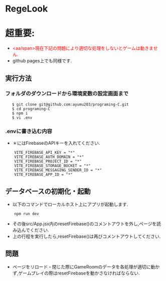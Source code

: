 # RegeLook

# 超重要:
* <span style="color:red"><aa/span>現在下記の問題により適切な処理をしないとゲームは動きません.
* github pages上でも同様です.

## 実行方法
### フォルダのダウンロードから環境変数の設定画面まで
 ```
    $ git clone git@github.com:ayumu203/programing-C.git
    $ cd programing-C
    $ npm i
    $ vi .env
```

### .envに書き込む内容
* ＊にはFirebaseのAPIキーを入れてください.
``` 
    VITE_FIREBASE_API_KEY = "*"
    VITE_FIREBASE_AUTH_DOMAIN = "*"
    VITE_FIREBASE_PROJECT_ID = "*"
    VITE_FIREBASE_STORAGE_BUCKET = "*"
    VITE_FIREBASE_MESSAGING_SENDER_ID = "*"
    VITE_FIREBASE_APP_ID = "*"
```
## データベースの初期化・起動
* 以下のコマンドでローカルホスト上にアプリが起動します.
```
    npm run dev
```
* その後src/App.jsx内のresetFirebase()のコメントアウトを外し,ページを読み込んでください.
* 上の行程を実行したら,resetFirebase()は再びコメントアウトしてください.

## 問題
* ページをリロード・閉じた際にGameRoomのデータを各処理が適切に動かず,ゲームプレイの際はresetFirebaseを動かさなければならない.
